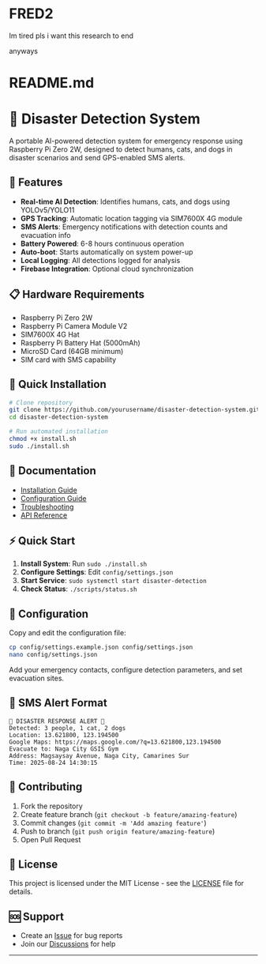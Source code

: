 # FRED2
Im tired pls i want this research to end

anyways 

# README.md
# 🚨 Disaster Detection System

A portable AI-powered detection system for emergency response using Raspberry Pi Zero 2W, designed to detect humans, cats, and dogs in disaster scenarios and send GPS-enabled SMS alerts.

## 🌟 Features

- **Real-time AI Detection**: Identifies humans, cats, and dogs using YOLOv5/YOLO11
- **GPS Tracking**: Automatic location tagging via SIM7600X 4G module
- **SMS Alerts**: Emergency notifications with detection counts and evacuation info
- **Battery Powered**: 6-8 hours continuous operation
- **Auto-boot**: Starts automatically on system power-up
- **Local Logging**: All detections logged for analysis
- **Firebase Integration**: Optional cloud synchronization

## 📋 Hardware Requirements

- Raspberry Pi Zero 2W
- Raspberry Pi Camera Module V2
- SIM7600X 4G Hat
- Raspberry Pi Battery Hat (5000mAh)
- MicroSD Card (64GB minimum)
- SIM card with SMS capability

## 🚀 Quick Installation

```bash
# Clone repository
git clone https://github.com/yourusername/disaster-detection-system.git
cd disaster-detection-system

# Run automated installation
chmod +x install.sh
sudo ./install.sh
```

## 📖 Documentation

- [Installation Guide](docs/INSTALLATION.md)
- [Configuration Guide](docs/CONFIGURATION.md)
- [Troubleshooting](docs/TROUBLESHOOTING.md)
- [API Reference](docs/API.md)

## ⚡ Quick Start

1. **Install System**: Run `sudo ./install.sh`
2. **Configure Settings**: Edit `config/settings.json`
3. **Start Service**: `sudo systemctl start disaster-detection`
4. **Check Status**: `./scripts/status.sh`

## 🔧 Configuration

Copy and edit the configuration file:
```bash
cp config/settings.example.json config/settings.json
nano config/settings.json
```

Add your emergency contacts, configure detection parameters, and set evacuation sites.

## 📱 SMS Alert Format

```
🚨 DISASTER RESPONSE ALERT 🚨
Detected: 3 people, 1 cat, 2 dogs
Location: 13.621800, 123.194500
Google Maps: https://maps.google.com/?q=13.621800,123.194500
Evacuate to: Naga City GSIS Gym
Address: Magsaysay Avenue, Naga City, Camarines Sur
Time: 2025-08-24 14:30:15
```

## 🤝 Contributing

1. Fork the repository
2. Create feature branch (`git checkout -b feature/amazing-feature`)
3. Commit changes (`git commit -m 'Add amazing feature'`)
4. Push to branch (`git push origin feature/amazing-feature`)
5. Open Pull Request

## 📄 License

This project is licensed under the MIT License - see the [LICENSE](LICENSE) file for details.

## 🆘 Support

- Create an [Issue](https://github.com/yourusername/disaster-detection-system/issues) for bug reports
- Join our [Discussions](https://github.com/yourusername/disaster-detection-system/discussions) for help

---
